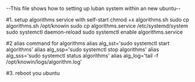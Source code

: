 --This file shows how to setting up luban system within an new ubuntu--

#1. setup algorithms service with self-start
    chmod +x algorithms.sh
    sudo cp algorithms.sh /opt/knowin
    sudo cp algorithms.service /etc/systemd/system
    sudo systemctl daemon-reload
    sudo systemctl enable algorithms.service

#2 alias command for algorithms
    alias alg_sst='sudo systemctl start algorithms'
    alias alg_ssp='sudo systemctl stop algorithms'
    alias alg_sss='sudo systemctl status algorithms'
    alias alg_log='tail -f /opt/knowin/logs/algorithm.log'

#3. reboot you ubuntu
